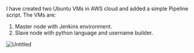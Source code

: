 
I have created two Ubuntu VMs in AWS cloud and added a simple Pipeline script.
The VMs are:
1. Master node with Jenkins environment.
2. Slave node with python language and username builder.

![Untitled](https://user-images.githubusercontent.com/121130497/210079578-25a75f39-16f0-45ed-9f5e-f87697bd5c53.png)


